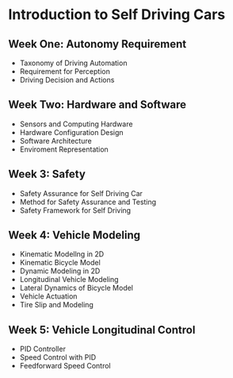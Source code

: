 # Introduction to Self Driving Cars

## Week One: Autonomy Requirement
- Taxonomy of Driving Automation
- Requirement for Perception
- Driving Decision and Actions

## Week Two: Hardware and Software
- Sensors and Computing Hardware
- Hardware Configuration Design
- Software Architecture
- Enviroment Representation

## Week 3: Safety 
- Safety Assurance for Self Driving Car
- Method for Safety Assurance and Testing
- Safety Framework for Self Driving

## Week 4: Vehicle Modeling
- Kinematic Modellng in 2D
- Kinematic Bicycle Model
- Dynamic Modeling in 2D
- Longitudinal Vehicle Modeling
- Lateral Dynamics of Bicycle Model
- Vehicle Actuation
- Tire Slip and Modeling

## Week 5: Vehicle Longitudinal Control
- PID Controller
- Speed Control with PID
- Feedforward Speed Control
